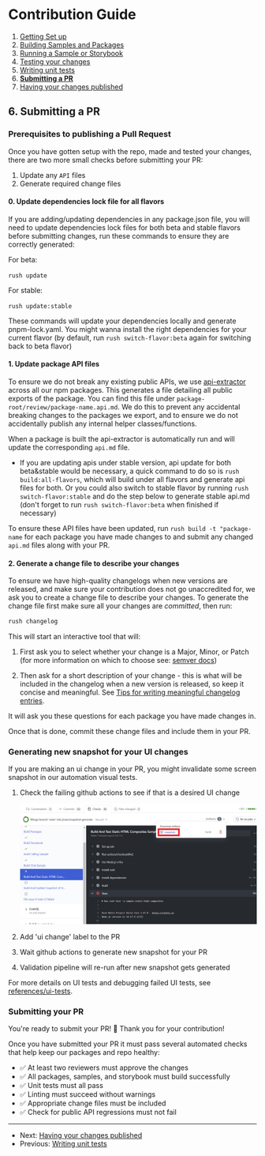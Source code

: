 # Contribution Guide

1. [Getting Set up](<./1. getting-set-up.md>)
2. [Building Samples and Packages](<./2. build-samples-and-packages.md>)
3. [Running a Sample or Storybook](<./3. running-a-sample-or-storybook.md>)
4. [Testing your changes](<./4. testing-your-changes.md>)
5. [Writing unit tests](<./5. writing-unit-tests.md>)
6. **[Submitting a PR](<./6. submitting-a-pr.md>)**
7. [Having your changes published](<./7. having-your-changes-published.md>)

## 6. Submitting a PR

### Prerequisites to publishing a Pull Request

Once you have gotten setup with the repo, made and tested your changes, there are two more small checks before submitting your PR:

1. Update any `API` files
1. Generate required change files

#### 0. Update dependencies lock file for all flavors
If you are adding/updating dependencies in any package.json file, you will need to update dependencies lock files for both beta and stable flavors before submitting changes, run these commands to ensure they are correctly generated:

For beta:

`rush update`

For stable:

`rush update:stable`

These commands will update your dependencies locally and generate pnpm-lock.yaml. You might wanna install the right dependencies for your current flavor (by default, run `rush switch-flavor:beta` again for switching back to beta flavor)

#### 1. Update package API files

To ensure we do not break any existing public APIs, we use [api-extractor](../infrastructure/api-extractor.md) across all our npm packages. This generates a file detailing all public exports of the package. You can find this file under `package-root/review/package-name.api.md`. We do this to prevent any accidental breaking changes to the packages we export, and to ensure we do not accidentally publish any internal helper classes/functions.

When a package is built the api-extractor is automatically run and will update the corresponding `api.md` file.

- If you are updating apis under stable version, api update for both beta&stable would be necessary, a quick command to do so is `rush build:all-flavors`, which will build under all flavors and generate api files for both. Or you could also switch to stable flavor by running `rush switch-flavor:stable` and do the step below to generate stable api.md (don't forget to run `rush switch-flavor:beta` when finished if necessary)

To ensure these API files have been updated, run `rush build -t "package-name` for each package you have made changes to and submit any changed `api.md` files along with your PR.

#### 2. Generate a change file to describe your changes

To ensure we have high-quality changelogs when new versions are released, and make sure your contribution does not go unaccredited for, we ask you to create a change file to describe your changes. To generate the change file first make sure all your changes are _committed_, then run:

```bash
rush changelog
```

This will start an interactive tool that will:

1. First ask you to select whether your change is a Major, Minor, or Patch (for more information on which to choose see: [semver docs](https://semver.org/))

1. Then ask for a short description of your change - this is what will be included in the changelog when a new version is released, so keep it concise and meaningful. See [Tips for writing meaningful changelog entries](../references/tips-for-writing-changelog-entries).

It will ask you these questions for each package you have made changes in.

Once that is done, commit these change files and include them in your PR.

### Generating new snapshot for your UI changes
If you are making an ui change in your PR, you might invalidate some screen snapshot in our automation visual tests. 

1. Check the failing github actions to see if that is a desired UI change 

   ![screenshot showing downloadable snapshot artifacts in a failed github action](../images/check-snapshots.png)
1. Add 'ui change' label to the PR
1. Wait github actions to generate new snapshot for your PR
1. Validation pipeline will re-run after new snapshot gets generated

For more details on UI tests and debugging failed UI tests, see [references/ui-tests](../references/ui-tests.md).

### Submitting your PR

You're ready to submit your PR! 🚀 Thank you for your contribution!

Once you have submitted your PR it must pass several automated checks that help keep our packages and repo healthy:

* ✅ At least two reviewers must approve the changes
* ✅ All packages, samples, and storybook must build successfully
* ✅ Unit tests must all pass
* ✅ Linting must succeed without warnings
* ✅ Appropriate change files must be included
* ✅ Check for public API regressions must not fail

---

* Next: [Having your changes published](<./7. having-your-changes-published.md>)
* Previous: [Writing unit tests](<./5. writing-unit-tests.md>)
